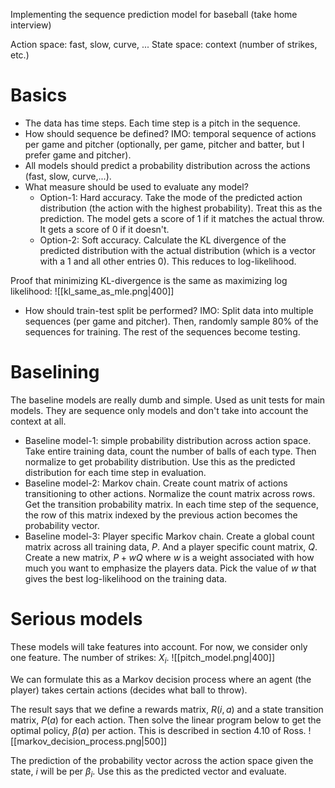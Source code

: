 Implementing the sequence prediction model for baseball (take home interview)

Action space: fast, slow, curve, ...
State space: context (number of strikes, etc.)

# Basics
- The data has time steps. Each time step is a pitch in the sequence. 
- How should sequence be defined? IMO: temporal sequence of actions per game and pitcher (optionally, per game, pitcher and batter, but I prefer game and pitcher).
- All models should predict a probability distribution across the actions (fast, slow, curve,...).
- What measure should be used to evaluate any model?
	- Option-1: Hard accuracy. Take the mode of the predicted action distribution (the action with the highest probability). Treat this as the prediction. The model gets a score of $1$ if it matches the actual throw. It gets a score of $0$ if it doesn't.
	- Option-2: Soft accuracy. Calculate the KL divergence of the predicted distribution with the actual distribution (which is a vector with a 1 and all other entries 0). This reduces to log-likelihood.

Proof that minimizing KL-divergence is the same as maximizing log likelihood:
![[kl_same_as_mle.png|400]]

- How should train-test split be performed? IMO: Split data into multiple sequences (per game and pitcher). Then, randomly sample 80% of the sequences for training. The rest of the sequences become testing.

# Baselining
The baseline models are really dumb and simple. Used as unit tests for main models. They are sequence only models and don't take into account the context at all.
- Baseline model-1: simple probability distribution across action space. Take entire training data, count the number of balls of each type. Then normalize to get probability distribution. Use this as the predicted distribution for each time step in evaluation.
- Baseline model-2: Markov chain. Create count matrix of actions transitioning to other actions. Normalize the count matrix across rows. Get the transition probability matrix. In each time step of the sequence, the row of this matrix indexed by the previous action becomes the probability vector.
- Baseline model-3: Player specific Markov chain. Create a global count matrix across all training data, $P$. And a player specific count matrix, $Q$. Create a new matrix, $P+wQ$ where $w$ is a weight associated with how much you want to emphasize the players data. Pick the value of $w$ that gives the best log-likelihood on the training data.
# Serious models
These models will take features into account. For now, we consider only one feature. The number of strikes: $X_i$. 
![[pitch_model.png|400]]

We can formulate this as a Markov decision process where an agent (the player) takes certain actions (decides what ball to throw).

The result says that we define a rewards matrix, $R(i,a)$ and a state transition matrix, $P(a)$ for each action. Then solve the linear program below to get the optimal policy, $\beta(a)$ per action. This is described in section 4.10 of Ross.
![[markov_decision_process.png|500]]

The prediction of the probability vector across the action space given the state, $i$ will be per $\beta_i$. Use this as the predicted vector and evaluate.
